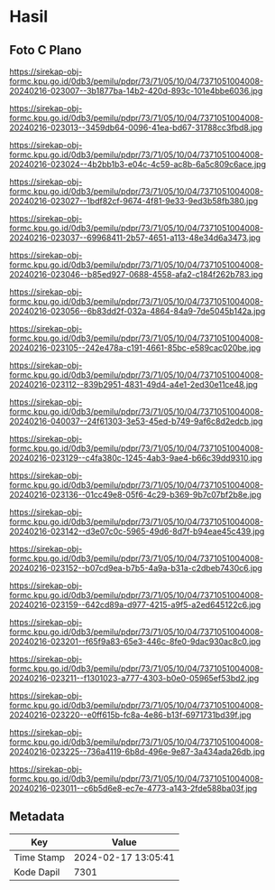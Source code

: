 # Hasil

## Foto C Plano

https://sirekap-obj-formc.kpu.go.id/0db3/pemilu/pdpr/73/71/05/10/04/7371051004008-20240216-023007--3b1877ba-14b2-420d-893c-101e4bbe6036.jpg

https://sirekap-obj-formc.kpu.go.id/0db3/pemilu/pdpr/73/71/05/10/04/7371051004008-20240216-023013--3459db64-0096-41ea-bd67-31788cc3fbd8.jpg

https://sirekap-obj-formc.kpu.go.id/0db3/pemilu/pdpr/73/71/05/10/04/7371051004008-20240216-023024--4b2bb1b3-e04c-4c59-ac8b-6a5c809c6ace.jpg

https://sirekap-obj-formc.kpu.go.id/0db3/pemilu/pdpr/73/71/05/10/04/7371051004008-20240216-023027--1bdf82cf-9674-4f81-9e33-9ed3b58fb380.jpg

https://sirekap-obj-formc.kpu.go.id/0db3/pemilu/pdpr/73/71/05/10/04/7371051004008-20240216-023037--69968411-2b57-4651-a113-48e34d6a3473.jpg

https://sirekap-obj-formc.kpu.go.id/0db3/pemilu/pdpr/73/71/05/10/04/7371051004008-20240216-023046--b85ed927-0688-4558-afa2-c184f262b783.jpg

https://sirekap-obj-formc.kpu.go.id/0db3/pemilu/pdpr/73/71/05/10/04/7371051004008-20240216-023056--6b83dd2f-032a-4864-84a9-7de5045b142a.jpg

https://sirekap-obj-formc.kpu.go.id/0db3/pemilu/pdpr/73/71/05/10/04/7371051004008-20240216-023105--242e478a-c191-4661-85bc-e589cac020be.jpg

https://sirekap-obj-formc.kpu.go.id/0db3/pemilu/pdpr/73/71/05/10/04/7371051004008-20240216-023112--839b2951-4831-49d4-a4e1-2ed30e11ce48.jpg

https://sirekap-obj-formc.kpu.go.id/0db3/pemilu/pdpr/73/71/05/10/04/7371051004008-20240216-040037--24f61303-3e53-45ed-b749-9af6c8d2edcb.jpg

https://sirekap-obj-formc.kpu.go.id/0db3/pemilu/pdpr/73/71/05/10/04/7371051004008-20240216-023129--c4fa380c-1245-4ab3-9ae4-b66c39dd9310.jpg

https://sirekap-obj-formc.kpu.go.id/0db3/pemilu/pdpr/73/71/05/10/04/7371051004008-20240216-023136--01cc49e8-05f6-4c29-b369-9b7c07bf2b8e.jpg

https://sirekap-obj-formc.kpu.go.id/0db3/pemilu/pdpr/73/71/05/10/04/7371051004008-20240216-023142--d3e07c0c-5965-49d6-8d7f-b94eae45c439.jpg

https://sirekap-obj-formc.kpu.go.id/0db3/pemilu/pdpr/73/71/05/10/04/7371051004008-20240216-023152--b07cd9ea-b7b5-4a9a-b31a-c2dbeb7430c6.jpg

https://sirekap-obj-formc.kpu.go.id/0db3/pemilu/pdpr/73/71/05/10/04/7371051004008-20240216-023159--642cd89a-d977-4215-a9f5-a2ed645122c6.jpg

https://sirekap-obj-formc.kpu.go.id/0db3/pemilu/pdpr/73/71/05/10/04/7371051004008-20240216-023201--f65f9a83-65e3-446c-8fe0-9dac930ac8c0.jpg

https://sirekap-obj-formc.kpu.go.id/0db3/pemilu/pdpr/73/71/05/10/04/7371051004008-20240216-023211--f1301023-a777-4303-b0e0-05965ef53bd2.jpg

https://sirekap-obj-formc.kpu.go.id/0db3/pemilu/pdpr/73/71/05/10/04/7371051004008-20240216-023220--e0ff615b-fc8a-4e86-b13f-6971731bd39f.jpg

https://sirekap-obj-formc.kpu.go.id/0db3/pemilu/pdpr/73/71/05/10/04/7371051004008-20240216-023225--736a4119-6b8d-496e-9e87-3a434ada26db.jpg

https://sirekap-obj-formc.kpu.go.id/0db3/pemilu/pdpr/73/71/05/10/04/7371051004008-20240216-023011--c6b5d6e8-ec7e-4773-a143-2fde588ba03f.jpg


## Metadata

| Key        | Value               |
| ---------- | ------------------- |
| Time Stamp | 2024-02-17 13:05:41 |
| Kode Dapil | 7301                |



